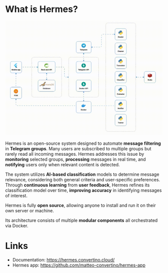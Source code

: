 # What is Hermes?

<img src="resources/architecture.gif" />

Hermes is an open-source system designed to automate **message filtering** in **Telegram groups**. Many users are subscribed to multiple groups but rarely read all incoming messages. Hermes addresses this issue by **monitoring** selected groups, **processing** messages in real time, and **notifying** users only when relevant content is detected.

The system utilizes **AI-based classification** models to determine message relevance, considering both general criteria and user-specific preferences. Through **continuous learning** from **user feedback**, Hermes refines its classification model over time, **improving accuracy** in identifying messages of interest.

Hermes is fully **open source**, allowing anyone to install and run it on their own server or machine. 

Its architecture consists of multiple **modular components** all orchestrated via Docker.

# Links
- Documentation: https://hermes.convertino.cloud/
- Hermes app: https://github.com/matteo-convertino/hermes-app